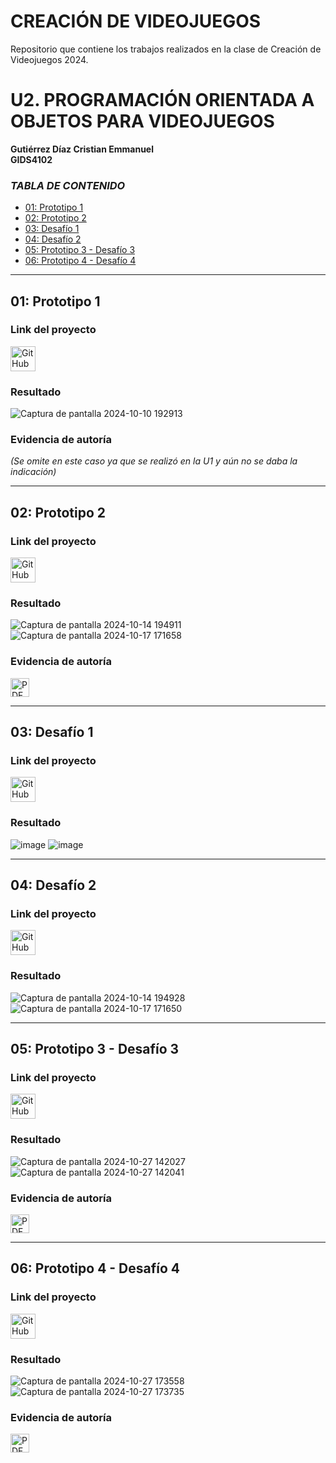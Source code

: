 # CREACIÓN DE VIDEOJUEGOS
Repositorio que contiene los trabajos realizados en la clase de Creación de Videojuegos 2024.

# U2. PROGRAMACIÓN ORIENTADA A OBJETOS PARA VIDEOJUEGOS
**Gutiérrez Díaz Cristian Emmanuel**  
**GIDS4102**

### *TABLA DE CONTENIDO*
- [01: Prototipo 1](#01-prototipo-1)
- [02: Prototipo 2](#02-prototipo-2)
- [03: Desafío 1](#03-desafío-1)
- [04: Desafío 2](#04-desafío-2)
- [05: Prototipo 3 - Desafío 3](#05-prototipo-3---desafío-3)
- [06: Prototipo 4 - Desafío 4](#06-prototipo-4---desafío-4)

---

## 01: Prototipo 1
### Link del proyecto
<a href="https://github.com/EmmanuelG447/Creaci-n-de-Videojuegos-GIDS4102/blob/main/prototipo1.unitypackage">
    <img src="https://cdn-icons-png.flaticon.com/128/733/733553.png" alt="GitHub" width="40"/>
</a>

### Resultado
![Captura de pantalla 2024-10-10 192913](https://github.com/user-attachments/assets/79a6320a-58da-4b02-8ca6-a920b4973154)

### Evidencia de autoría
_(Se omite en este caso ya que se realizó en la U1 y aún no se daba la indicación)_

---

## 02: Prototipo 2
### Link del proyecto
<a href="https://github.com/EmmanuelG447/Creaci-n-de-Videojuegos-GIDS4102/blob/main/prototipo%202.unitypackage">
    <img src="https://cdn-icons-png.flaticon.com/128/733/733553.png" alt="GitHub" width="40"/>
</a>

### Resultado
![Captura de pantalla 2024-10-14 194911](https://github.com/user-attachments/assets/06d7c43c-378e-4e63-97c1-cd45bea2d618)
![Captura de pantalla 2024-10-17 171658](https://github.com/user-attachments/assets/e433fde1-8871-4fad-ac93-faa8eb018a04)

### Evidencia de autoría
<a href="https://github.com/user-attachments/files/17424728/LECCION02_GutierrezDiazCristianEmmanuel.pdf" target="_blank">
    <img src="https://upload.wikimedia.org/wikipedia/commons/8/87/PDF_file_icon.svg" alt="PDF" width="30"/>
</a>

---

## 03: Desafío 1
### Link del proyecto
<a href="https://github.com/EmmanuelG447/Creaci-n-de-Videojuegos-GIDS4102/blob/main/Challenge%201%20avion.unitypackage">
    <img src="https://cdn-icons-png.flaticon.com/128/733/733553.png" alt="GitHub" width="40"/>
</a>

### Resultado
![image](https://github.com/user-attachments/assets/98a4df4f-1f13-4195-a9aa-76efeadff211)
![image](https://github.com/user-attachments/assets/db7077f7-8214-448c-9cec-816cb86886e4)

---

## 04: Desafío 2
### Link del proyecto
<a href="https://github.com/EmmanuelG447/Creaci-n-de-Videojuegos-GIDS4102/blob/main/Desafio%202.unitypackage">
    <img src="https://cdn-icons-png.flaticon.com/128/733/733553.png" alt="GitHub" width="40"/>
</a>

### Resultado
![Captura de pantalla 2024-10-14 194928](https://github.com/user-attachments/assets/efff87d4-daef-4336-8980-b3646ad09a2a)
![Captura de pantalla 2024-10-17 171650](https://github.com/user-attachments/assets/11597e1a-4afd-4d0e-a734-f4b7f015ae22)

---

## 05: Prototipo 3 - Desafío 3
### Link del proyecto
<a href="https://github.com/EmmanuelG447/Creaci-n-de-Videojuegos-GIDS4102/blob/main/Prototipo%203%20-%20Desafio%203.unitypackage">
    <img src="https://cdn-icons-png.flaticon.com/128/733/733553.png" alt="GitHub" width="40"/>
</a>

### Resultado
![Captura de pantalla 2024-10-27 142027](https://github.com/user-attachments/assets/a063d1b4-7f45-4ed3-8236-2d6503806284)
![Captura de pantalla 2024-10-27 142041](https://github.com/user-attachments/assets/c647fae9-edec-4c7d-9158-352bd65e4d15)

### Evidencia de autoría
<a href="https://github.com/user-attachments/files/17535356/Prototipo.3.pdf" target="_blank">
    <img src="https://upload.wikimedia.org/wikipedia/commons/8/87/PDF_file_icon.svg" alt="PDF" width="30"/>
</a>

---

## 06: Prototipo 4 - Desafío 4
### Link del proyecto
<a href="https://github.com/EmmanuelG447/Creaci-n-de-Videojuegos-GIDS4102/blob/main/Prototipo%204%20-%20Desafio%204.unitypackage">
    <img src="https://cdn-icons-png.flaticon.com/128/733/733553.png" alt="GitHub" width="40"/>
</a>

### Resultado
![Captura de pantalla 2024-10-27 173558](https://github.com/user-attachments/assets/9158c3b4-d3db-4465-b33d-56d6f782c083)
![Captura de pantalla 2024-10-27 173735](https://github.com/user-attachments/assets/e48fec7c-1aad-46b7-8503-18acf6482a89)

### Evidencia de autoría
<a href="https://github.com/user-attachments/files/17535772/Prototipo.4.pdf" target="_blank">
    <img src="https://upload.wikimedia.org/wikipedia/commons/8/87/PDF_file_icon.svg" alt="PDF" width="30"/>
</a>
